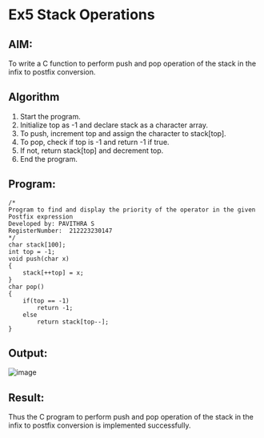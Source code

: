 # Ex5 Stack Operations

## AIM:
To write a C function to perform push and pop operation of the stack in the infix to postfix conversion.

## Algorithm
1. Start the program.
2. Initialize top as -1 and declare stack as a character array.
3. To push, increment top and assign the character to stack[top].
4. To pop, check if top is -1 and return -1 if true.
5. If not, return stack[top] and decrement top.
6. End the program.

## Program:
```
/*
Program to find and display the priority of the operator in the given Postfix expression
Developed by: PAVITHRA S
RegisterNumber:  212223230147
*/
char stack[100]; 
int top = -1; 
void push(char x) 
{ 
    stack[++top] = x; 
} 
char pop() 
{ 
    if(top == -1) 
        return -1; 
    else 
        return stack[top--]; 
} 
```

## Output:

![image](https://github.com/user-attachments/assets/4aceaa4e-89d1-4277-94d4-c5e55bca862f)


## Result:
Thus the C program to perform push and pop operation of the stack in the infix to postfix conversion is implemented successfully.
